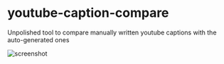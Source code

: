 # youtube-caption-compare
Unpolished tool to compare manually written youtube captions with the auto-generated ones

![screenshot](https://i.imgur.com/VIuewVO.png)
